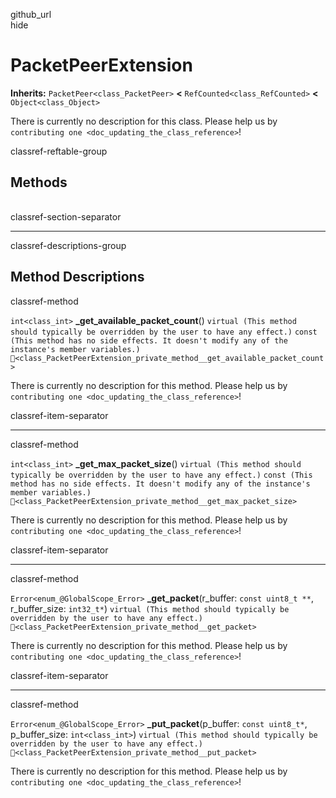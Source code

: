github\_url  
hide

# PacketPeerExtension

**Inherits:** `PacketPeer<class_PacketPeer>` **&lt;**
`RefCounted<class_RefCounted>` **&lt;** `Object<class_Object>`

There is currently no description for this class. Please help us by
`contributing one <doc_updating_the_class_reference>`!

classref-reftable-group

## Methods

<table>
<tbody>
<tr>
</tr>
<tr>
</tr>
<tr>
</tr>
<tr>
</tr>
</tbody>
</table>

classref-section-separator

------------------------------------------------------------------------

classref-descriptions-group

## Method Descriptions

classref-method

`int<class_int>` **\_get\_available\_packet\_count**()
`virtual (This method should typically be overridden by the user to have any effect.)`
`const (This method has no side effects. It doesn't modify any of the instance's member variables.)`
`🔗<class_PacketPeerExtension_private_method__get_available_packet_count>`

There is currently no description for this method. Please help us by
`contributing one <doc_updating_the_class_reference>`!

classref-item-separator

------------------------------------------------------------------------

classref-method

`int<class_int>` **\_get\_max\_packet\_size**()
`virtual (This method should typically be overridden by the user to have any effect.)`
`const (This method has no side effects. It doesn't modify any of the instance's member variables.)`
`🔗<class_PacketPeerExtension_private_method__get_max_packet_size>`

There is currently no description for this method. Please help us by
`contributing one <doc_updating_the_class_reference>`!

classref-item-separator

------------------------------------------------------------------------

classref-method

`Error<enum_@GlobalScope_Error>` **\_get\_packet**(r\_buffer:
`const uint8_t **`, r\_buffer\_size: `int32_t*`)
`virtual (This method should typically be overridden by the user to have any effect.)`
`🔗<class_PacketPeerExtension_private_method__get_packet>`

There is currently no description for this method. Please help us by
`contributing one <doc_updating_the_class_reference>`!

classref-item-separator

------------------------------------------------------------------------

classref-method

`Error<enum_@GlobalScope_Error>` **\_put\_packet**(p\_buffer:
`const uint8_t*`, p\_buffer\_size: `int<class_int>`)
`virtual (This method should typically be overridden by the user to have any effect.)`
`🔗<class_PacketPeerExtension_private_method__put_packet>`

There is currently no description for this method. Please help us by
`contributing one <doc_updating_the_class_reference>`!

